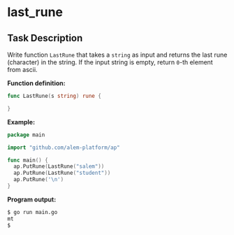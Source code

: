 # last_rune

## Task Description

Write function `LastRune` that takes a `string` as input and returns the last rune (character) in the string. If the input string is empty, return `0`-th element from ascii.

**Function definition:**

```go
func LastRune(s string) rune {

}
```

**Example:**

```go
package main

import "github.com/alem-platform/ap"

func main() {
  ap.PutRune(LastRune("salem"))
  ap.PutRune(LastRune("student"))
  ap.PutRune('\n')
}
```

**Program output:**

```sh
$ go run main.go
mt
$
```
